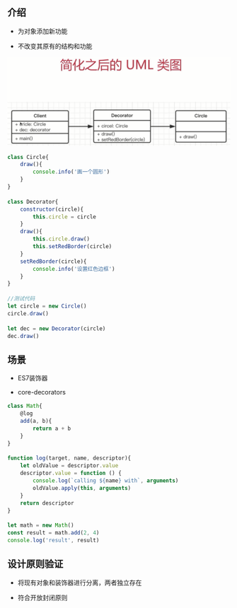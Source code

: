 ## 介绍

- 为对象添加新功能

- 不改变其原有的结构和功能


![](/assets/微信截图_20181007153546.png)


```js
class Circle{
    draw(){
        console.info('画一个圆形')
    }
}

class Decorator{
    constructor(circle){
        this.circle = circle
    }
    draw(){
        this.circle.draw()
        this.setRedBorder(circle)
    }
    setRedBorder(circle){
        console.info('设置红色边框')
    }
}

//测试代码
let circle = new Circle()
circle.draw()

let dec = new Decorator(circle)
dec.draw()
```



## 场景

- ES7装饰器

- core-decorators


```js
class Math{
    @log
    add(a, b){
        return a + b
    }
}

function log(target, name, descriptor){
    let oldValue = descriptor.value
    descriptor.value = function () {
        console.log(`calling ${name} with`, arguments)
        oldValue.apply(this, arguments)
    }
    return descriptor
}

let math = new Math()
const result = math.add(2, 4)
console.log('result', result)
```



## 设计原则验证

- 将现有对象和装饰器进行分离，两者独立存在

- 符合开放封闭原则















